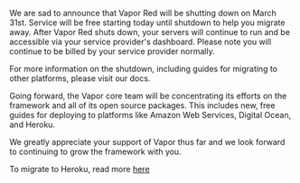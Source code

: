 We are sad to announce that Vapor Red will be shutting down on March 31st. Service will be free starting today until shutdown to help you migrate away. After Vapor Red shuts down, your servers will continue to run and be accessible via your service provider's dashboard. Please note you will continue to be billed by your service provider normally. 

For more information on the shutdown, including guides for migrating to other platforms, please visit our docs. 

Going forward, the Vapor core team will be concentrating its efforts on the framework and all of its open source packages. This includes new, free guides for deploying to platforms like Amazon Web Services, Digital Ocean, and Heroku. 

We greatly appreciate your support of Vapor thus far and we look forward to continuing to grow the framework with you. 

To migrate to Heroku, read more [here](migrate-to-heroku)
